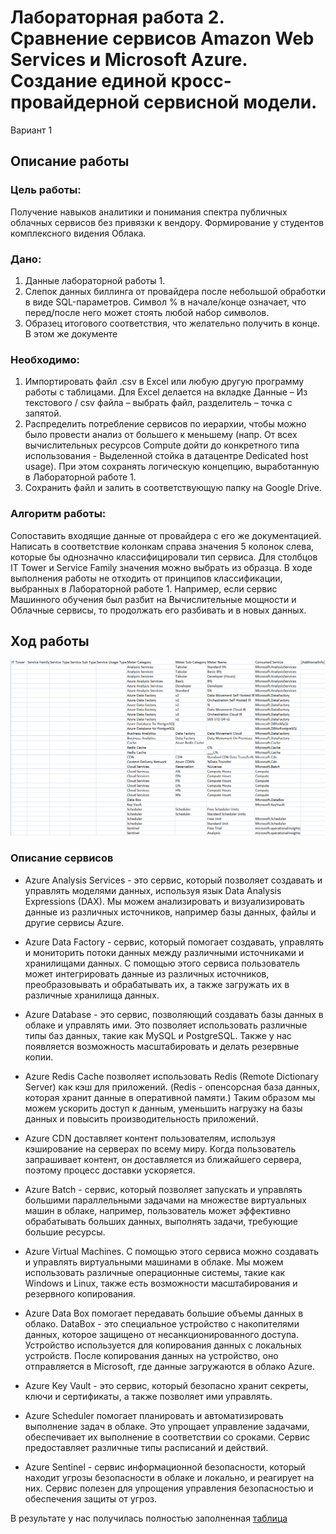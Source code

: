 # Лабораторная работа 2. Сравнение сервисов Amazon Web Services и Microsoft Azure. Создание единой кросс-провайдерной сервисной модели.

Вариант 1

## Описание работы

### Цель работы:

Получение навыков аналитики и понимания спектра публичных облачных сервисов без привязки к вендору. Формирование у студентов комплексного видения Облака. 

### Дано:

1. Данные лабораторной работы 1.
2. Слепок данных биллинга от провайдера после небольшой обработки в виде SQL-параметров. Символ % в начале/конце означает, что перед/после него может стоять любой набор символов.
3. Образец итогового соответствия, что желательно получить в конце. В этом же документе  

### Необходимо:

1. Импортировать файл .csv в Excel или любую другую программу работы с таблицами. Для Excel делается на вкладке Данные – Из текстового / csv файла – выбрать файл, разделитель – точка с запятой.
2. Распределить потребление сервисов по иерархии, чтобы можно было провести анализ от большего к меньшему (напр. От всех вычислительных ресурсов Compute дойти до конкретного типа использования - Выделенной стойка в датацентре Dedicated host usage). При этом сохранять логическую концепцию, выработанную в Лабораторной работе 1.
3. Сохранить файл и залить в соответствующую папку на Google Drive.

### Алгоритм работы:

Сопоставить входящие данные от провайдера с его же документацией. Написать в соответствие колонкам справа значения 5 колонок слева, которые бы однозначно классифицировали тип сервиса. Для столбцов IT Tower и Service Family значения можно выбрать из образца. В ходе выполнения работы не отходить от принципов классификации, выбранных в Лабораторной работе 1. Например, если сервис Машинного обучения был разбит на Вычислительные мощности и Облачные сервисы, то продолжать его разбивать и в новых данных.



## Ход работы


![image](https://github.com/paltovkletku/babaiki_devops_clouds/blob/main/Clouds/Lab2/media/%D0%BD%D0%B0%D1%87%D0%B0%D0%BB%D0%BE.png)


### Описание сервисов

- Azure Analysis Services - это сервис, который позволяет создавать и управлять моделями данных, используя язык Data Analysis Expressions (DAX). Мы можем анализировать и визуализировать данные из различных источников, например базы данных, файлы и другие сервисы Azure.



- Azure Data Factory - сервис, который помогает создавать, управлять и мониторить потоки данных между различными источниками и хранилищами данных. С помощью этого сервиса пользователь может интегрировать данные из различных источников, преобразовывать и обрабатывать их, а также загружать их в различные хранилища данных.



- Azure Database - это сервис, позволяющий создавать базы данных в облаке и управлять ими. Это позволяет использовать различные типы баз данных, такие как MySQL и PostgreSQL. Также у нас появляется возможность масштабировать и делать резервные копии.



- Azure Redis Cache позволяет использовать Redis (Remote Dictionary Server) как кэш для приложений. (Redis - опенсорсная база данных, которая хранит данные в оперативной памяти.) Таким образом мы можем ускорить доступ к данным, уменьшить нагрузку на базы данных и повысить производительность приложений.



- Azure CDN доставляет контент пользователям, используя кэширование на серверах по всему миру. Когда пользователь запрашивает контент, он доставляется из ближайшего сервера, поэтому процесс доставки ускоряется.



- Azure Batch - сервис, который позволяет запускать и управлять большими параллельными задачами на множестве виртуальных машин в облаке, например, пользователь может эффективно обрабатывать больших данных, выполнять задачи, требующие большие ресурсы.



- Azure Virtual Machines. С помощью этого сервиса можно создавать и управлять виртуальными машинами в облаке. Мы можем использовать различные операционные системы, такие как Windows и Linux, также есть возможности масштабирования и резервного копирования.



- Azure Data Box помогает передавать большие объемы данных в облако. DataBox - это специальное устройство с накопителями данных, которое защищено от несанкционированного доступа. Устройство используется для копирования данных с локальных устройств. После копирования данных на устройство, оно отправляется в Microsoft, где данные загружаются в облако Azure.


- Azure Key Vault - это сервис, который безопасно хранит секреты, ключи и сертификаты, а также позволяет ими управлять.


- Azure Scheduler помогает планировать и автоматизировать выполнение задач в облаке. Это упрощает управление задачами, обеспечивает их выполнение в соответствии со сроками. Сервис предоставляет различные типы расписаний и действий.


- Azure Sentinel - сервис информационной безопасности, который находит угрозы безопасности в облаке и локально, и реагирует на них. Сервис полезен для упрощения управления безопасностью и обеспечения защиты от угроз.




В результате у нас получилась полностью заполненная [таблица](https://docs.google.com/spreadsheets/d/194KKOtGWwIgUhYU8fmLR3m28ggCNYdMv6IxVeHKXzgs/edit?usp=sharing)






